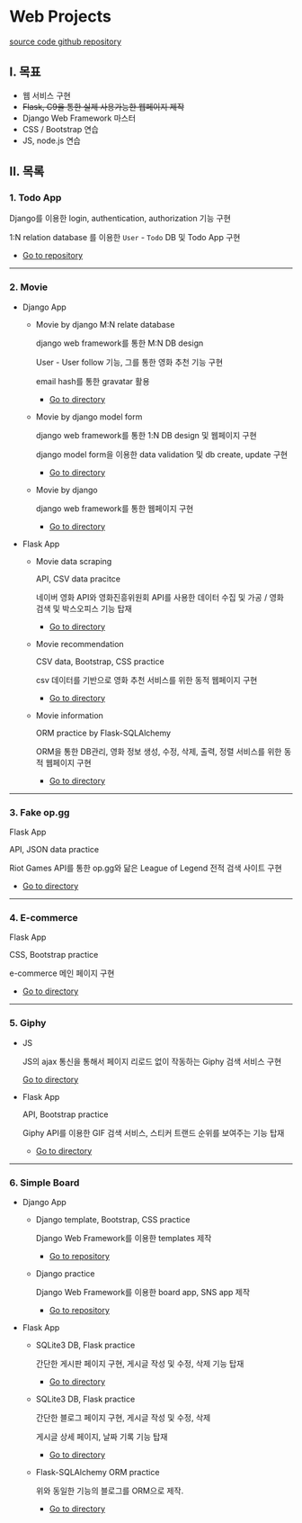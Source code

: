 # Web Projects

[source code github repository](https://github.com/jiwookseo/web_projects)



## I. 목표

+ 웹 서비스 구현
+ ~~Flask, C9을 통한 실제 사용가능한 웹페이지 제작~~
+ Django Web Framework 마스터
+ CSS / Bootstrap 연습
+ JS, node.js 연습



## II. 목록

### 1. Todo App

Django를 이용한 login, authentication, authorization 기능 구현

1:N relation database 를 이용한 `User` - `Todo` DB 및 Todo App 구현

- [Go to repository](https://github.com/jiwookseo/web_projects/tree/master/Django_App/todo)

---

### 2. Movie

* Django App

  * Movie by django M:N relate database

    django web framework를 통한 M:N DB design

    User - User follow 기능, 그를 통한 영화 추천 기능 구현

    email hash를 통한 gravatar 활용

    * [Go to directory](https://github.com/jiwookseo/web_projects/tree/master/Django_App/movie_m2n)

    

  * Movie by django model form

    django web framework를 통한 1:N DB design 및 웹페이지 구현

    django model form을 이용한 data validation 및 db create, update 구현

    - [Go to directory](https://github.com/jiwookseo/web_projects/tree/master/Django_App/movie_django_ModelForm)

    

  * Movie by django

    django web framework를 통한 웹페이지 구현

    * [Go to directory](https://github.com/jiwookseo/web_projects/tree/master/Django_App/movie_django)

  

* Flask App

  * Movie data scraping

    API, CSV data pracitce

    네이버 영화 API와 영화진흥위원회 API를 사용한 데이터 수집 및 가공 / 영화 검색 및 박스오피스 기능 탑재  

    * [Go to directory](https://github.com/jiwookseo/web_projects/tree/master/Flask_App/movie_data_scraping)

    

  * Movie recommendation

    CSV data, Bootstrap, CSS practice

    csv 데이터를 기반으로 영화 추천 서비스를 위한 동적 웹페이지 구현

    - [Go to directory](https://github.com/jiwookseo/web_projects/tree/master/Flask_App/movie_recommendation)

    

  * Movie information

    ORM practice by Flask-SQLAlchemy

    ORM을 통한 DB관리, 영화 정보 생성, 수정, 삭제, 출력, 정렬 서비스를 위한 동적 웹페이지 구현

    * [Go to directory](https://github.com/jiwookseo/web_projects/tree/master/Flask_App/movie_information)

---

### 3. Fake op.gg

Flask App

API, JSON data practice

Riot Games API를 통한 op.gg와 닮은 League of Legend 전적 검색 사이트 구현

- [Go to directory](https://github.com/jiwookseo/web_projects/tree/master/Flask_App/fake_op.gg)

---

### 4. E-commerce

Flask App

CSS, Bootstrap practice

e-commerce 메인 페이지 구현

- [Go to directory](https://github.com/jiwookseo/web_projects/tree/master/Flask_App/e-commerce)

---

### 5. Giphy

* JS

  JS의 ajax 통신을 통해서 페이지 리로드 없이 작동하는 Giphy 검색 서비스 구현

  [Go to directory](https://github.com/jiwookseo/web_projects/tree/master/JS/giphy-search-engine)

* Flask App

  API, Bootstrap practice

  Giphy API를 이용한 GIF 검색 서비스, 스티커 트랜드 순위를 보여주는 기능 탑재

  * [Go to directory](https://github.com/jiwookseo/web_projects/tree/master/Flask_App/giphy)

---

### 6. Simple Board

- Django App

  - Django template, Bootstrap, CSS practice 

    Django Web Framework를 이용한 templates 제작

    - [Go to repository](https://github.com/jiwookseo/web_projects/tree/master/Django_App/django_templates)

    

  - Django practice

    Django Web Framework를 이용한 board app, SNS app 제작

    - [Go to repository](https://github.com/jiwookseo/web_projects/tree/master/Django_App/django_practice)

    

* Flask App
  * SQLite3 DB, Flask practice 

    간단한 게시판 페이지 구현, 게시글 작성 및 수정, 삭제 기능 탑재

    * [Go to directory](https://github.com/jiwookseo/web_projects/tree/master/Flask_App/simple_board)

    

  * SQLite3 DB, Flask practice 

    간단한 블로그 페이지 구현, 게시글 작성 및 수정, 삭제 

    게시글 상세 페이지, 날짜 기록 기능 탑재

    - [Go to directory](https://github.com/jiwookseo/web_projects/tree/master/Flask_App/blog)

    

  * Flask-SQLAlchemy ORM practice   

    위와 동일한 기능의 블로그를 ORM으로 제작.  

    * [Go to directory](https://github.com/jiwookseo/web_projects/tree/master/Flask_App/blog_by_orm)


